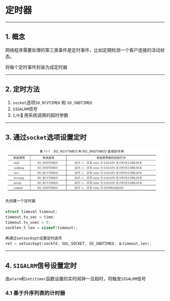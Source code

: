 # 定时器

---

## 1. 概念

网络程序需要处理的第三类事件是定时事件，比如定期检测一个客户连接的活动状态。

将每个定时事件封装为成定时器

---

## 2. 定时方法

1. `socket`选项`SO_RCVTIMEO`  和 `SO_SNDTIMEO`
2. `SIGALRM`信号
3. `I/O`复用系统调用的超时参数

---

## 3. 通过`socket`选项设置定时

![socket](images/2023-11-16-22-28-26.png)

```c
先创建一个定时器

struct timeval timeout;
timeout.tv_sec = time;
timeout.tv_usec = 0;
socklen_t len = sizeof(timeout);

再通过setsockopt设置定时选项
ret = setsockopt(sockfd, SOL_SOCKET, SO_SNDTIMEO, ＆timeout,len);
```

---

## 4. `SIGALRM`信号设置定时

由`alarm`和`setitimer`函数设置的实时闹钟一旦超时，将触发`SIGALRM`信号

### 4.1 基于升序列表的计时器

```c
```
